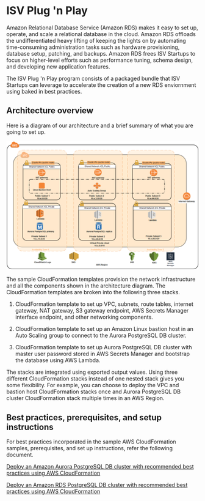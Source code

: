 # ISV Plug 'n Play

Amazon Relational Database Service (Amazon RDS) makes it easy to set up, operate, and scale a relational database in the cloud. Amazon RDS offloads the undifferentiated heavy lifting of keeping the lights on by automating time-consuming administration tasks such as hardware provisioning, database setup, patching, and backups. Amazon RDS frees ISV Startups to focus on higher-level efforts such as performance tuning, schema design, and developing new application features.

The ISV Plug 'n Play program consists of a packaged bundle that ISV Startups can leverage to accelerate the creation of a new RDS enviornment using baked in best practices.

## Architecture overview
Here is a diagram of our architecture and a brief summary of what you are going to set up.

![alt text](https://github.com/aws-samples/amazon-isv-plug-n-play/blob/main/media/AWS-Aurora-Architecture.png?raw=true)

The sample CloudFormation templates provision the network infrastructure and all the components shown in the architecture diagram. The CloudFormation templates are broken into the following three stacks.

1. CloudFormation template to set up VPC, subnets, route tables, internet gateway, NAT gateway, S3 gateway endpoint, AWS Secrets Manager interface endpoint, and other networking components.
    
2. CloudFormation template to set up an Amazon Linux bastion host in an Auto Scaling group to connect to the Aurora PostgreSQL DB cluster.
    
3. CloudFormation template to set up Aurora PostgreSQL DB cluster with master user password stored in AWS Secrets Manager and bootstrap the database using AWS Lambda.

The stacks are integrated using exported output values. Using three different CloudFormation stacks instead of one nested stack gives you some flexibility. For example, you can choose to deploy the VPC and bastion host CloudFormation stacks once and Aurora PostgreSQL DB cluster CloudFormation stack multiple times in an AWS Region.

## Best practices, prerequisites, and setup instructions
For best practices incorporated in the sample AWS CloudFormation samples, prerequisites, and set up instructions, refer the following document.

[Deploy an Amazon Aurora PostgreSQL DB cluster with recommended best practices using AWS CloudFormation](https://github.com/aws-samples/amazon-isv-plug-n-play/blob/main/Instructions/Deploy%20an%20Amazon%20Aurora%20PostgreSQL%20DB%20cluster%20with%20recommended%20best%20practices%20using%20AWS%20CloudFormation.pdf)

[Deploy an Amazon RDS PostgreSQL DB cluster with recommended best practices using AWS CloudFormation](https://github.com/aws-samples/amazon-isv-plug-n-play/blob/main/Instructions/Deploy%20an%20Amazon%20RDS%20PostgreSQL%20DB%20cluster%20with%20recommended%20best%20practices%20using%20AWS%20CloudFormation.pdf)
